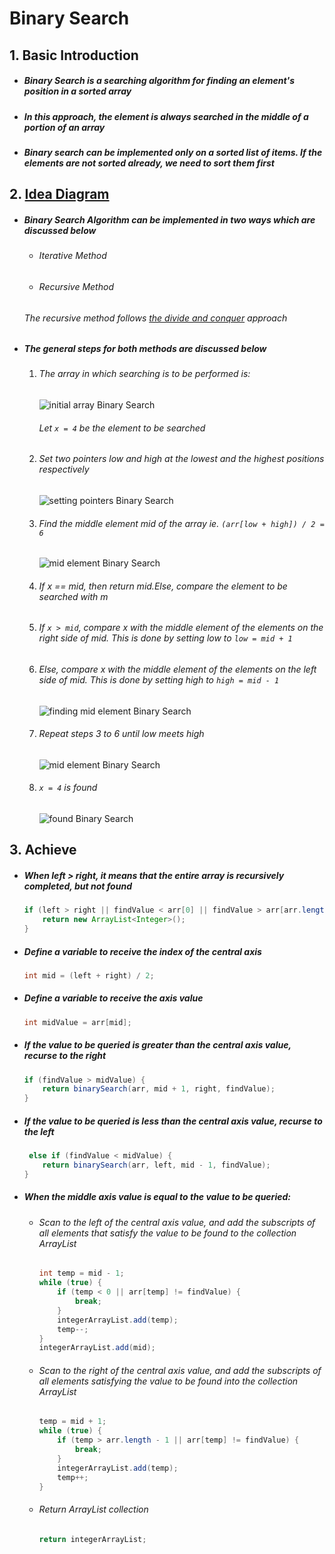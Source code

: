 # Binary Search 

## 1. Basic Introduction

 - ##### Binary Search is a searching algorithm for finding an element's position in a sorted array

 - ##### In this approach, the element is always searched in the middle of a portion of an array

 - ##### Binary search can be implemented only on a sorted list of items. If the elements are not sorted already, we need to sort them first

## 2. [Idea Diagram](https://www.programiz.com/dsa/binary-search)

 - ##### Binary Search Algorithm can be implemented in two ways which are discussed below

    - ###### Iterative Method

   	- ###### Recursive Method

   ###### The recursive method follows [the divide and conquer](https://www.programiz.com/dsa/divide-and-conquer) approach

- ##### The general steps for both methods are discussed below

  1. ###### The array in which searching is to be performed is:

     ![initial array Binary Search](https://tva1.sinaimg.cn/large/007S8ZIlgy1ghlxly485hj30i604wglg.jpg)

     ###### Let `x = 4` be the element to be searched

  2. ###### Set two pointers low and high at the lowest and the highest positions respectively

     ![setting pointers Binary Search](https://tva1.sinaimg.cn/large/007S8ZIlgy1ghlxm5whc6j30i607k0sn.jpg)

  3. ###### Find the middle element mid of the array ie. `(arr[low + high]) / 2 = 6`

     ![mid element Binary Search](https://tva1.sinaimg.cn/large/007S8ZIlgy1ghlxmdsplkj30i607k3ye.jpg)

  4. ###### If x == mid, then return mid.Else, compare the element to be searched with m

  5. ###### If `x > mid`, compare x with the middle element of the elements on the right side of mid. This is done by setting low to `low = mid + 1`

  6. ###### Else, compare x with the middle element of the elements on the left side of mid. This is done by setting high to `high = mid - 1`

     ![finding mid element Binary Search](https://tva1.sinaimg.cn/large/007S8ZIlgy1ghlxms3dyfj30i607kdfw.jpg)

  7. ###### Repeat steps 3 to 6 until low meets high

     ![mid element Binary Search](https://tva1.sinaimg.cn/large/007S8ZIlgy1ghlxn0cg94j309a07kmwz.jpg)

  8. ###### `x = 4` is found

     ![found Binary Search](https://tva1.sinaimg.cn/large/007S8ZIlgy1ghlxn8drqpj309a07k3yc.jpg)

## 3. Achieve

 - ##### When left > right, it means that the entire array is recursively completed, but not found

   ```java
   if (left > right || findValue < arr[0] || findValue > arr[arr.length - 1]) {
       return new ArrayList<Integer>();
   }
   ```

   

 - ##### Define a variable to receive the index of the central axis

   ```java
   int mid = (left + right) / 2;
   ```

   

 - ##### Define a variable to receive the axis value

   ```java
   int midValue = arr[mid];
   ```

   

 - ##### If the value to be queried is greater than the central axis value, recurse to the right

   ```java
   if (findValue > midValue) {
       return binarySearch(arr, mid + 1, right, findValue);
   }
   ```

   

 - ##### If the value to be queried is less than the central axis value, recurse to the left

   ```java
    else if (findValue < midValue) {
       return binarySearch(arr, left, mid - 1, findValue);
   }
   ```

   

 - ##### When the middle axis value is equal to the value to be queried:

    - ###### Scan to the left of the central axis value, and add the subscripts of all elements that satisfy the value to be found to the collection ArrayList

      ```java
      int temp = mid - 1;
      while (true) {
          if (temp < 0 || arr[temp] != findValue) {
              break;
          }
          integerArrayList.add(temp);
          temp--;
      }
      integerArrayList.add(mid);
      ```

      

    - ###### Scan to the right of the central axis value, and add the subscripts of all elements satisfying the value to be found into the collection ArrayList

      ```java
      temp = mid + 1;
      while (true) {
          if (temp > arr.length - 1 || arr[temp] != findValue) {
              break;
          }
          integerArrayList.add(temp);
          temp++;
      }
      ```

      

    - ###### Return ArrayList collection

      ```java
      return integerArrayList;
      ```

      

